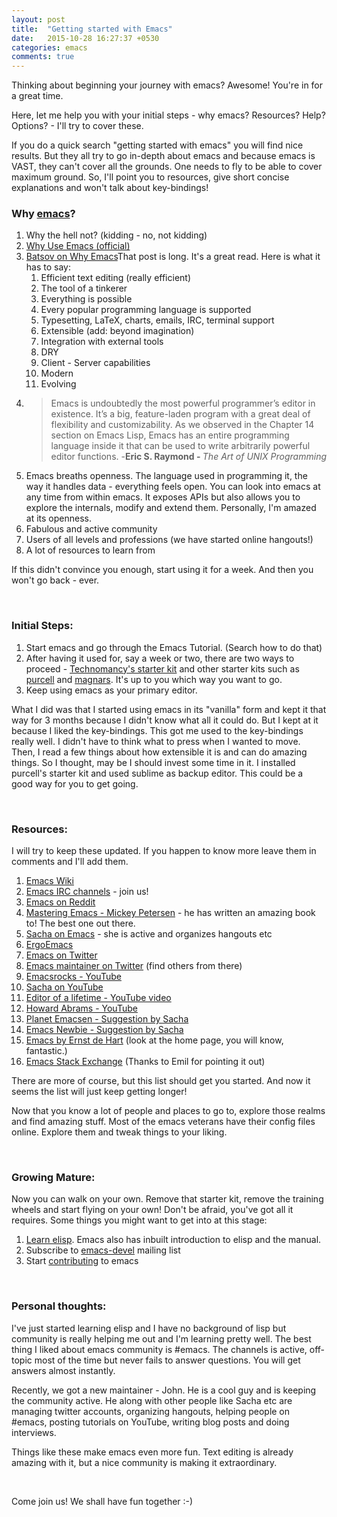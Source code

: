 ```yaml
---
layout: post
title:  "Getting started with Emacs"
date:   2015-10-28 16:27:37 +0530
categories: emacs
comments: true
---
```

Thinking about beginning your journey with emacs? Awesome! You're in for a great time.

Here, let me help you with your initial steps - why emacs? Resources? Help? Options? - I'll try to cover these.

<!--more-->

If you do a quick search "getting started with emacs" you will find nice results. But they all try to go in-depth about emacs and because emacs is VAST, they can't cover all the grounds. One needs to fly to be able to cover maximum ground. So, I'll point you to resources, give short concise explanations and won't talk about key-bindings!
<h3>Why <a href="https://en.wikipedia.org/wiki/Emacs" target="_blank">emacs</a>?</h3>
<ol>
	<li>Why the hell not? (kidding - no, not kidding)</li>
	<li><a href="http://www.emacswiki.org/emacs/WhyUseEmacs" target="_blank">Why Use Emacs (official)</a></li>
	<li><a href="http://batsov.com/articles/2011/11/19/why-emacs/" target="_blank">Batsov on Why Emacs</a>That post is long. It's a great read. Here is what it has to say:
<ol>
	<li>Efficient text editing (really efficient)</li>
	<li>The tool of a tinkerer</li>
	<li>Everything is possible</li>
	<li>Every popular programming language is supported</li>
	<li>Typesetting, LaTeX, charts, emails, IRC, terminal support</li>
	<li>Extensible (add: beyond imagination)</li>
	<li>Integration with external tools</li>
	<li>DRY</li>
	<li>Client - Server capabilities</li>
	<li>Modern</li>
	<li>Evolving</li>
</ol>
</li>
	<li>
<blockquote>Emacs is undoubtedly the most powerful programmer’s editor in existence. It’s a big, feature-laden program with a great deal of flexibility and customizability. As we observed in the Chapter 14 section on Emacs Lisp, Emacs has an entire programming language inside it that can be used to write arbitrarily powerful editor functions. -<strong>Eric S. Raymond - </strong><cite>The Art of UNIX Programming</cite></blockquote>
</li>
	<li>Emacs breaths openness. The language used in programming it, the way it handles data - everything feels open. You can look into emacs at any time from within emacs. It exposes APIs but also allows you to explore the internals, modify and extend them. Personally, I'm amazed at its openness.</li>
	<li>Fabulous and active community</li>
	<li>Users of all levels and professions (we have started online hangouts!)</li>
	<li>A lot of resources to learn from</li>
</ol>
If this didn't convince you enough, start using it for a week. And then you won't go back - ever.

&nbsp;
<h3>Initial Steps:</h3>
<ol>
	<li>Start emacs and go through the Emacs Tutorial. (Search how to do that)</li>
	<li>After having it used for, say a week or two, there are two ways to proceed - <a href="https://github.com/technomancy/emacs-starter-kit/" target="_blank">Technomancy's starter kit</a> and other starter kits such as <a href="https://github.com/purcell/emacs.d" target="_blank">purcell</a> and <a href="https://github.com/magnars/.emacs.d/" target="_blank">magnars</a>. It's up to you which way you want to go.</li>
	<li>Keep using emacs as your primary editor.</li>
</ol>
What I did was that I started using emacs in its "vanilla" form and kept it that way for 3 months because I didn't know what all it could do. But I kept at it because I liked the key-bindings. This got me used to the key-bindings really well. I didn't have to think what to press when I wanted to move. Then, I read a few things about how extensible it is and can do amazing things. So I thought, may be I should invest some time in it. I installed purcell's starter kit and used sublime as backup editor. This could be a good way for you to get going.

&nbsp;
<h3>Resources:</h3>
I will try to keep these updated. If you happen to know more leave them in comments and I'll add them.
<ol>
	<li><a href="http://www.emacswiki.org/" target="_blank">Emacs Wiki</a></li>
	<li><a href="http://www.emacswiki.org/emacs/EmacsChannel" target="_blank">Emacs IRC channels</a> - join us!</li>
	<li><a href="https://www.reddit.com/r/emacs/" target="_blank">Emacs on Reddit</a></li>
	<li><a href="https://masteringemacs.org/article/beginners-guide-to-emacs" target="_blank">Mastering Emacs - Mickey Petersen</a> - he has written an amazing book to! The best one out there.</li>
	<li><a href="http://sachachua.com/blog/" target="_blank">Sacha on Emacs</a> - she is active and organizes hangouts etc</li>
	<li><a href="http://ergoemacs.org/" target="_blank">ErgoEmacs</a></li>
	<li><a href="https://twitter.com/emacs" target="_blank">Emacs on Twitter</a></li>
	<li><a href="https://twitter.com/jwiegley" target="_blank">Emacs maintainer on Twitter</a> (find others from there)</li>
	<li><a href="https://www.youtube.com/user/emacsrocks" target="_blank">Emacsrocks - YouTube</a></li>
	<li><a href="https://www.youtube.com/user/sachactube" target="_blank">Sacha on YouTube</a></li>
	<li><a href="https://www.youtube.com/watch?v=VADudzQGvU8" target="_blank">Editor of a lifetime - YouTube video</a></li>
	<li><a href="https://www.youtube.com/user/howardabrams" target="_blank">Howard Abrams - YouTube</a></li>
	<li><a href="http://planet.emacsen.org" target="_blank">Planet Emacsen - Suggestion by Sacha</a></li>
	<li><a href="http://www.emacswiki.org/emacs/EmacsNewbie" target="_blank">Emacs Newbie - Suggestion by Sacha</a></li>
	<li><a href="http://emacs.zeef.com">Emacs by Ernst de Hart</a> (look at the home page, you will know, fantastic.)</li>
	<li><a href="http://emacs.stackexchange.com/" target="_blank">Emacs Stack Exchange</a> (Thanks to Emil for pointing it out)</li>
</ol>
There are more of course, but this list should get you started. And now it seems the list will just keep getting longer!

Now that you know a lot of people and places to go to, explore those realms and find amazing stuff. Most of the emacs veterans have their config files online. Explore them and tweak things to your liking.

&nbsp;
<h3>Growing Mature:</h3>
Now you can walk on your own. Remove that starter kit, remove the training wheels and start flying on your own! Don't be afraid, you've got all it requires. Some things you might want to get into at this stage:
<ol>
	<li><a href="http://www.emacswiki.org/emacs/LearnEmacsLisp" target="_blank">Learn elisp</a>. Emacs also has inbuilt introduction to elisp and the manual.</li>
	<li>Subscribe to <a href="https://lists.gnu.org/mailman/listinfo/emacs-devel" target="_blank">emacs-devel</a> mailing list</li>
	<li>Start <a href="https://savannah.gnu.org/projects/emacs" target="_blank">contributing</a> to emacs</li>
</ol>
&nbsp;
<h3>Personal thoughts:</h3>
I've just started learning elisp and I have no background of lisp but community is really helping me out and I'm learning pretty well. The best thing I liked about emacs community is #emacs. The channels is active, off-topic most of the time but never fails to answer questions. You will get answers almost instantly.

Recently, we got a new maintainer - John. He is a cool guy and is keeping the community active. He along with other people like Sacha etc are managing twitter accounts, organizing hangouts, helping people on #emacs, posting tutorials on YouTube, writing blog posts and doing interviews.

Things like these make emacs even more fun. Text editing is already amazing with it, but a nice community is making it extraordinary.

&nbsp;

Come join us! We shall have fun together :-)
